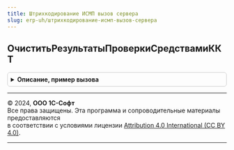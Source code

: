 ```yaml
---
title: Штрихкодирование ИСМП вызов сервера
slug: erp-uh/штрихкодирование-исмп-вызов-сервера
---
```



## ОчиститьРезультатыПроверкиСредствамиККТ
<details style="margin: 1em 0; padding: 0.5em; border: 1px solid #ccc; border-radius: 6px;">

<summary style="font-weight: bold; cursor: pointer;">Описание, пример вызова</summary>

```bsl

Процедура ОчиститьРезультатыПроверкиСредствамиККТ(СсылкаНаОбъект) Экспорт
```

Пример вызова
```bsl
ШтрихкодированиеИСМПВызовСервера.ОчиститьРезультатыПроверкиСредствамиККТ(СсылкаНаОбъект) 
```
</details>

---

© 2024, **ООО 1С-Софт**  
Все права защищены. Эта программа и сопроводительные материалы предоставляются  
в соответствии с условиями лицензии [Attribution 4.0 International (CC BY 4.0)](https://creativecommons.org/licenses/by/4.0/legalcode).

---
